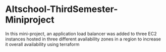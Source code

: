 # Altschool-ThirdSemester-Miniproject
In this mini-project,  an application load balancer was added to three EC2 instances hosted in three different availability zones in a region to increase it overall availability using terraform

